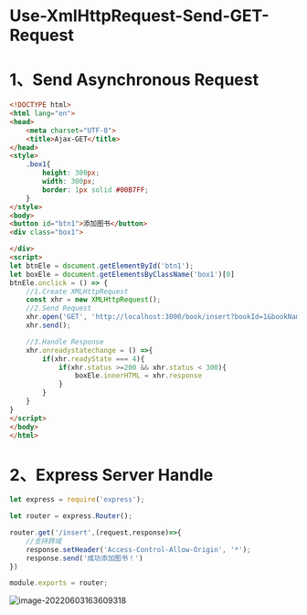 # Use-XmlHttpRequest-Send-GET-Request

# 1、Send Asynchronous Request

```html
<!DOCTYPE html>
<html lang="en">
<head>
    <meta charset="UTF-8">
    <title>Ajax-GET</title>
</head>
<style>
    .box1{
        height: 300px;
        width: 300px;
        border: 1px solid #00B7FF;
    }
</style>
<body>
<button id="btn1">添加图书</button>
<div class="box1">

</div>
<script>
let btnEle = document.getElementById('btn1');
let boxEle = document.getElementsByClassName('box1')[0]
btnEle.onclick = () => {
    //1.Create XMLHttpRequest
    const xhr = new XMLHttpRequest();
    //2.Send Request
    xhr.open('GET', 'http://localhost:3000/book/insert?bookId=1&bookName=Java&bookPrice=101.10')
    xhr.send();

    //3.Handle Response
    xhr.onreadystatechange = () =>{
        if(xhr.readyState === 4){
            if(xhr.status >=200 && xhr.status < 300){
                boxEle.innerHTML = xhr.response
            }
        }
    }
}
</script>
</body>
</html>
```

# 2、Express Server Handle

```javascript
let express = require('express');

let router = express.Router();

router.get('/insert',(request,response)=>{
	//支持跨域
    response.setHeader('Access-Control-Allow-Origin', '*');
    response.send('成功添加图书！')
})

module.exports = router;
```

![image-20220603163609318](C:/Users/wangnaixing/AppData/Roaming/Typora/typora-user-images/image-20220603163609318.png)